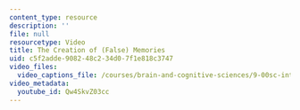 ```yaml
---
content_type: resource
description: ''
file: null
resourcetype: Video
title: The Creation of (False) Memories
uid: c5f2adde-9082-48c2-34d0-7f1e818c3747
video_files:
  video_captions_file: /courses/brain-and-cognitive-sciences/9-00sc-introduction-to-psychology-fall-2011/adult-development/the-creation-of-false-memories/Qw4SkvZ03cc.vtt
video_metadata:
  youtube_id: Qw4SkvZ03cc
---
```

